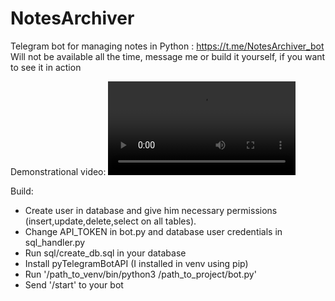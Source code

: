 # NotesArchiver
Telegram bot for managing notes in Python : https://t.me/NotesArchiver_bot<br>
Will not be available all the time, message me or build it yourself, if you want to see it in action

Demonstrational video:
<video src="https://github.com/user-attachments/assets/9c954338-6348-4754-86ec-0c9486ae584d"></video>

Build:
- Create user in database and give him necessary permissions (insert,update,delete,select on all tables).
- Change API_TOKEN in bot.py and database user credentials in sql_handler.py
- Run sql/create_db.sql in your database
- Install pyTelegramBotAPI (I installed in venv using pip)
- Run '/path_to_venv/bin/python3 /path_to_project/bot.py'
- Send '/start' to your bot
